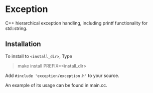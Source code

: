 # Exception

C++ hierarchical exception handling, including printf functionality for std::string.

## Installation

To install to `<install_dir>`, Type
> make install PREFIX=\<install_dir\>

Add `#include 'exception/exception.h'` to your source.

An example of its usage can be found in main.cc.

